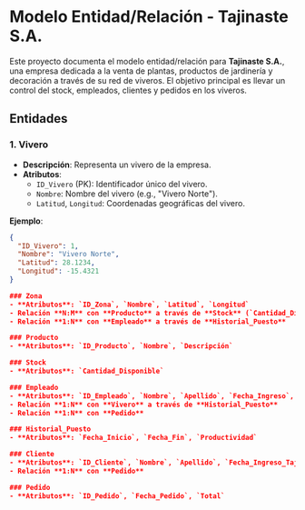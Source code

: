 # Modelo Entidad/Relación - Tajinaste S.A.

Este proyecto documenta el modelo entidad/relación para **Tajinaste S.A.**, una empresa dedicada a la venta de plantas, productos de jardinería y decoración a través de su red de viveros. El objetivo principal es llevar un control del stock, empleados, clientes y pedidos en los viveros.

## Entidades

### 1. Vivero
- **Descripción**: Representa un vivero de la empresa.
- **Atributos**:
  - `ID_Vivero` (PK): Identificador único del vivero.
  - `Nombre`: Nombre del vivero (e.g., "Vivero Norte").
  - `Latitud`, `Longitud`: Coordenadas geográficas del vivero.

**Ejemplo**:
```json
{
  "ID_Vivero": 1,
  "Nombre": "Vivero Norte",
  "Latitud": 28.1234,
  "Longitud": -15.4321
}

### Zona
- **Atributos**: `ID_Zona`, `Nombre`, `Latitud`, `Longitud`
- Relación **N:M** con **Producto** a través de **Stock** (`Cantidad_Disponible`)
- Relación **1:N** con **Empleado** a través de **Historial_Puesto**

### Producto
- **Atributos**: `ID_Producto`, `Nombre`, `Descripción`

### Stock
- **Atributos**: `Cantidad_Disponible`

### Empleado
- **Atributos**: `ID_Empleado`, `Nombre`, `Apellido`, `Fecha_Ingreso`, `Rol`
- Relación **1:N** con **Vivero** a través de **Historial_Puesto**
- Relación **1:N** con **Pedido**

### Historial_Puesto
- **Atributos**: `Fecha_Inicio`, `Fecha_Fin`, `Productividad`

### Cliente
- **Atributos**: `ID_Cliente`, `Nombre`, `Apellido`, `Fecha_Ingreso_Tajinaste_Plus`, `Volumen_Compras_Mensual`
- Relación **1:N** con **Pedido**

### Pedido
- **Atributos**: `ID_Pedido`, `Fecha_Pedido`, `Total`

